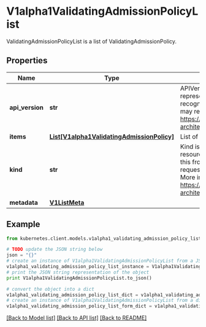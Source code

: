 # V1alpha1ValidatingAdmissionPolicyList

ValidatingAdmissionPolicyList is a list of ValidatingAdmissionPolicy.

## Properties

Name | Type | Description | Notes
------------ | ------------- | ------------- | -------------
**api_version** | **str** | APIVersion defines the versioned schema of this representation of an object. Servers should convert recognized schemas to the latest internal value, and may reject unrecognized values. More info: https://git.k8s.io/community/contributors/devel/sig-architecture/api-conventions.md#resources | [optional] 
**items** | [**List[V1alpha1ValidatingAdmissionPolicy]**](V1alpha1ValidatingAdmissionPolicy.md) | List of ValidatingAdmissionPolicy. | [optional] 
**kind** | **str** | Kind is a string value representing the REST resource this object represents. Servers may infer this from the endpoint the kubernetes.client submits requests to. Cannot be updated. In CamelCase. More info: https://git.k8s.io/community/contributors/devel/sig-architecture/api-conventions.md#types-kinds | [optional] 
**metadata** | [**V1ListMeta**](V1ListMeta.md) |  | [optional] 

## Example

```python
from kubernetes.client.models.v1alpha1_validating_admission_policy_list import V1alpha1ValidatingAdmissionPolicyList

# TODO update the JSON string below
json = "{}"
# create an instance of V1alpha1ValidatingAdmissionPolicyList from a JSON string
v1alpha1_validating_admission_policy_list_instance = V1alpha1ValidatingAdmissionPolicyList.from_json(json)
# print the JSON string representation of the object
print V1alpha1ValidatingAdmissionPolicyList.to_json()

# convert the object into a dict
v1alpha1_validating_admission_policy_list_dict = v1alpha1_validating_admission_policy_list_instance.to_dict()
# create an instance of V1alpha1ValidatingAdmissionPolicyList from a dict
v1alpha1_validating_admission_policy_list_form_dict = v1alpha1_validating_admission_policy_list.from_dict(v1alpha1_validating_admission_policy_list_dict)
```
[[Back to Model list]](../README.md#documentation-for-models) [[Back to API list]](../README.md#documentation-for-api-endpoints) [[Back to README]](../README.md)


